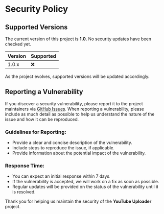 # Security Policy

## Supported Versions

The current version of this project is **1.0**. No security updates have been checked yet.

| Version | Supported          |
| ------- | ------------------ |
| 1.0.x   | :x:                |

As the project evolves, supported versions will be updated accordingly.

## Reporting a Vulnerability

If you discover a security vulnerability, please report it to the project maintainers via [GitHub Issues](https://github.com/Ishuin/Youtube_uploader/issues). When reporting a vulnerability, please include as much detail as possible to help us understand the nature of the issue and how it can be reproduced.

### Guidelines for Reporting:
- Provide a clear and concise description of the vulnerability.
- Include steps to reproduce the issue, if applicable.
- Provide information about the potential impact of the vulnerability.

### Response Time:
- You can expect an initial response within 7 days.
- If the vulnerability is accepted, we will work on a fix as soon as possible.
- Regular updates will be provided on the status of the vulnerability until it is resolved.

Thank you for helping us maintain the security of the **YouTube Uploader** project.
